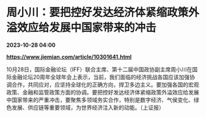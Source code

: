 # 周小川：要把控好发达经济体紧缩政策外溢效应给发展中国家带来的冲击

**2023-10-28 04:00**

**https://www.jiemian.com/article/10301641.html**

10月28日，国际金融论坛（IFF）联合主席、第十二届中国政协副主席周小川在国际金融论坛20周年全球年会上表示，当前，我们面临的经济挑战各国应该加强协调合作，共同应对，应坚持全球化的正确方向，捍卫多边主义。要加强各国的宏观政策、金融和监管政策方面的协调。要把控好发达经济体紧缩政策外溢效应给发展中国家带来的严重冲击，要聚焦多领域务实合作，特别是数字经济、气侯变化、绿色发展、供应链等重要领域，为世界经济注入新的动能。（上证报）
